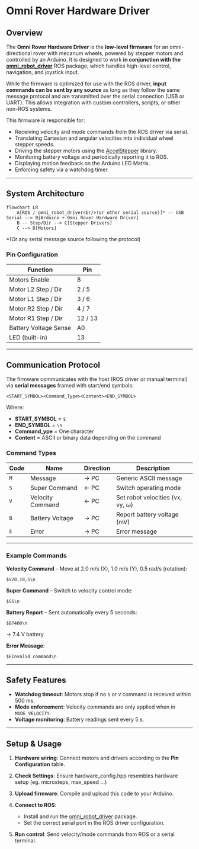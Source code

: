 # Omni Rover Hardware Driver

## Overview

The **Omni Rover Hardware Driver** is the **low-level firmware** for an omni-directional rover with mecanum wheels, powered by stepper motors and controlled by an Arduino.
It is designed to work **in conjunction with the [omni\_robot\_driver](https://github.com/bottad/omni_robot_driver)** ROS package, which handles high-level control, navigation, and joystick input.

While the firmware is optimized for use with the ROS driver, **input commands can be sent by any source** as long as they follow the same message protocol and are transmitted over the serial connection (USB or UART). This allows integration with custom controllers, scripts, or other non-ROS systems.

This firmware is responsible for:

* Receiving velocity and mode commands from the ROS driver via serial.
* Translating Cartesian and angular velocities into individual wheel stepper speeds.
* Driving the stepper motors using the [AccelStepper](https://www.airspayce.com/mikem/arduino/AccelStepper/) library.
* Monitoring battery voltage and periodically reporting it to ROS.
* Displaying motion feedback on the Arduino LED Matrix.
* Enforcing safety via a watchdog timer.

---

## System Architecture


```mermaid
flowchart LR
    A[ROS / omni_robot_driver<br/>(or other serial source)]* -- USB Serial --> B[Arduino + Omni Rover Hardware Driver]
    B -- Step/Dir --> C[Stepper Drivers]
    C --> D[Motors]
```

\*(Or any serial message source following the protocol)

### Pin Configuration

| Function              | Pin     |
| --------------------- | ------- |
| Motors Enable         | 8       |
| Motor L2 Step / Dir   | 2 / 5   |
| Motor L1 Step / Dir   | 3 / 6   |
| Motor R2 Step / Dir   | 4 / 7   |
| Motor R1 Step / Dir   | 12 / 13 |
| Battery Voltage Sense | A0      |
| LED (built-in)        | 13      |

---

## Communication Protocol

The firmware communicates with the host (ROS driver or manual terminal) via **serial messages** framed with start/end symbols:

```
<START_SYMBOL><Command_Type><Content><END_SYMBOL>
```

Where:

* **START_SYMBOL** = `$`
* **END_SYMBOL** = `\n`
* **Command_ype** = One character
* **Content** = ASCII or binary data depending on the command

### Command Types

| Code | Name             | Direction | Description                      |
| ---- | ---------------- | --------- | -------------------------------- |
| `M`  | Message          | → PC      | Generic ASCII message            |
| `S`  | Super Command    | ← PC      | Switch operating mode            |
| `V`  | Velocity Command | ← PC      | Set robot velocities (vx, vy, ω) |
| `B`  | Battery Voltage  | → PC      | Report battery voltage (mV)      |
| `E`  | Error            | → PC      | Error message                    |

---

### Example Commands

**Velocity Command** – Move at 2.0 m/s (X), 1.0 m/s (Y), 0.5 rad/s (rotation):

```
$V20,10,5\n
```

**Super Command** – Switch to velocity control mode:

```
$S1\n
```

**Battery Report** – Sent automatically every 5 seconds:

```
$B7400\n
```

→ 7.4 V battery

**Error Message**:

```
$EInvalid command\n
```

---

## Safety Features

* **Watchdog timeout**: Motors stop if no `S` or `V` command is received within 500 ms.
* **Mode enforcement**: Velocity commands are only applied when in `MODE_VELOCITY`.
* **Voltage monitoring**: Battery readings sent every 5 s.

---

## Setup & Usage

1. **Hardware wiring**: Connect motors and drivers according to the **Pin Configuration** table.
2. **Check Settings**: Ensure hardware_config.hpp resembles hardware setup (eg. microsteps, max_speed ...)
2. **Upload firmware**: Compile and upload this code to your Arduino.
3. **Connect to ROS**:

   * Install and run the [omni\_robot\_driver](https://github.com/bottad/omni_robot_driver) package.
   * Set the correct serial port in the ROS driver configuration.
4. **Run control**: Send velocity/mode commands from ROS or a serial terminal.
